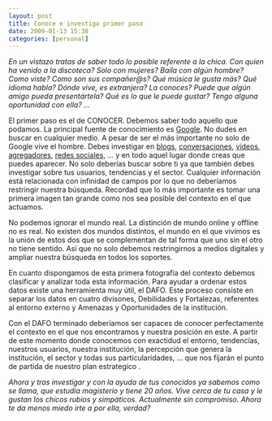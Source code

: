 ```yaml
---
layout: post
title: Conoce e investiga primer paso
date: 2009-01-13 15:38
categories: [personal]
---
```

*En un vistazo tratas de saber todo lo posible referente a la chica. Con quien ha venido a la discoteca? Solo con mujeres? Baila con algún hombre? Como viste? Como son sus compañer@s? Qué música le gusta más? Qué idioma habla? Dónde vive, es extranjera? La conoces? Puede que algún amigo pueda presentártela? Qué es lo que le puede gustar? Tengo alguna oportunidad con ella? …*

El primer paso es el de CONOCER. Debemos saber todo aquello que podamos. La principal fuente de conocimiento es <a id="uz.8" title="El buscador de buscadores" href="http://www.google.de/" target="_blank">Google</a>. No dudes en buscar en cualquier medio. A pesar de ser el más importante no solo de Google vive el hombre. Debes investigar en <a id="kyg4" title="Technorati" href="http://technorati.com/" target="_blank">blogs</a>, <a id="xnhr" title="Buscar en twitter" href="https://twitter.com/#!/search-home" target="_blank">conversaciones</a>, <a id="zyee" title="Buscar en youtube" href="http://www.youtube.com/" target="_blank">vídeos</a>, <a id="e28y" title="Delicious" href="https://delicious.com/" target="_blank">agregadores</a>, <a id="bet4" title="redes sociales" href="https://www.facebook.com/" target="_blank">redes sociales</a>, … y en todo aquel lugar donde creas que puedes aparecer. No solo deberías buscar sobre ti ya que también debes investigar sobre tus usuarios, tendencias y el sector. Cualquier información está relacionada con infinidad de campos por lo que no deberíamos restringir nuestra búsqueda. Recordad que lo más importante es tomar una primera imagen tan grande como nos sea posible del contexto en el que actuamos.

No podemos ignorar el mundo real. La distinción de mundo online y offline no es real. No existen dos mundos distintos, el mundo en el que vivimos es la unión de estos dos que se complementan de tal forma que uno sin el otro no tiene sentido. Así que no solo debemos restringirnos a medios digitales y ampliar nuestra búsqueda en todos los soportes.

En cuanto dispongamos de esta primera fotografía del contexto debemos clasificar y analizar toda esta información. Para ayudar a ordenar estos datos existe una herramienta muy útil, el DAFO. Este proceso consiste en separar los datos en cuatro divisones, Debilidades y Fortalezas, referentes al entorno externo y Amenazas y Oportunidades de la institución.

Con el DAFO terminado deberíamos ser capaces de conocer perfectamente el contexto en el que nos encontramos y nuestra posición en este. A partir de este momento donde conocemos con exactidud el entorno, tendencías, nuestros usuarios, nuestra institución, la percepción que genera la institución, el sector y todas sus particularidades, … que nos fijarán el punto de partida de nuestro plan estrategico .

*Ahora y tras investigar y con la ayuda de tus conocidos ya sabemos como se llama, que estudia magisterio y tiene 20 años. Vive cerca de tu casa y le gustan los chicos rubios y simpáticos. Actualmente sin compromiso. Ahora te da menos miedo irte a por ella, verdad?*
